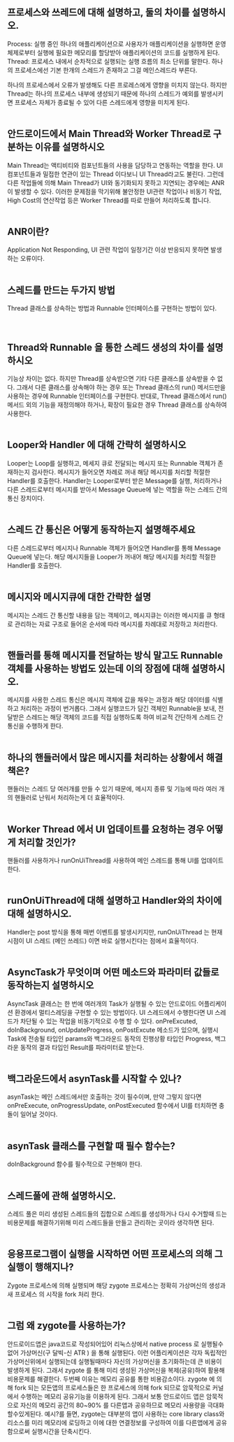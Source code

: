 ## 프로세스와 쓰레드에 대해 설명하고, 둘의 차이를 설명하시오.
Process: 실행 중인 하나의 애플리케이션으로 사용자가 애플리케이션을 실행하면 운영체제로부터 실행에 필요한 메모리를 할당받아 애플리케이션의 코드를 실행하게 된다. 
Thread: 프로세스 내에서 순차적으로 실행되는 실행 흐름의 최소 단위를 말한다. 하나의 프로세스에선 기본 한개의 스레드가 존재하고 그걸 메인스레드라 부른다.

하나의 프로세스에서 오류가 발생해도 다른 프로레스에게 영향을 미치지 않는다.
하지만 Thread는 하나의 프로세스 내부에 생성되기 때문에 하나의 스레드가 예외를 발생시키면 프로세스 자체가 종료될 수 있어 다른 스레드에게 영향을 미치게 된다.
<br/><br/>
## 안드로이드에서 Main Thread와 Worker Thread로 구분하는 이유를 설명하시오
Main Thread는 액티비티와 컴포넌트들의 사용을 담당하고 연동하는 역할을 한다. UI 컴포넌트들과 밀접한 연관이 있는 Thread 이다보니 UI Thread라고도 불린다. 
그런데 다른 작업들에 의해 Main Thread가 UI와 동기화되지 못하고 지연되는 경우에는 ANR이 발생할 수 있다.
이러한 문제점을 막기위해 불안정한 UI관련 작업이나 비동기 작업, High Cost의 연산작업 등은 Worker Thread를 따로 만들어 처리하도록 합니다. 
<br/><br/>
## ANR이란? 
Application Not Responding, UI 관련 작업이 일정기간 이상 반응되지 못하면 발생하는 오류이다.
<br/><br/>
## 스레드를 만드는 두가지 방법 
Thread 클래스를 상속하는 방법과 Runnable 인터페이스를 구현하는 방법이 있다.    
<br/><br/>
## Thread와 Runnable 을 통한 스레드 생성의 차이를 설명하시오
기능상 차이는 없다. 하지만 Thread를 상속받으면 기타 다른 클래스를 상속받을 수 없다. 그래서 다른 클래스를 상속해야 하는 경우 또는 Thread 클래스의 run() 메서드만을 사용하는 경우에 Runnable 인터페이스를 구현한다. 
반대로, Thread 클래스에서 run() 메서드 외의 기능을 재정의해야 하거나, 확장이 필요한 경우 Thread 클래스를 상속하여 사용한다. 
<br/><br/>
## Looper와 Handler 에 대해 간략히 설명하시오 
 Looper는 Loop를 실행하고, 메세지 큐로 전달되는 메시지 또는 Runnable 객체가 존재하는지 검사한다. 메시지가 들어오면 차례로 꺼내 해당 메시지를 처리할 적절한 Handler를 호출한다.
Handler는 Looper로부터 받은 Message를 실행, 처리하거나 다른 스레드로부터 메시지를 받아서 Message Queue에 넣는 역할을 하는 스레드 간의 통신 장치이다. 
<br/><br/>
## 스레드 간 통신은 어떻게 동작하는지 설명해주세요 
다른 스레드로부터 메시지나 Runnable 객체가 들어오면 Handler를 통해 Message Queue에 넣는다. 해당 메시지들을 Looper가 꺼내어 해당 메시지를 처리할 적절한 Handler를 호출한다. 
<br/><br/>
## 메시지와 메시지큐에 대한 간략한 설명 
메시지는 스레드 간 통신할 내용을 담는 객체이고, 메시지큐는 이러한 메시지를 큐 형태로 관리하는 자료 구조로 들어온 순서에 따라 메시지를 차례대로 저장하고 처리한다. 
<br/><br/>
## 핸들러를 통해 메시지를 전달하는 방식 말고도 Runnable 객체를 사용하는 방법도 있는데 이의 장점에 대해 설명하시오. 
메시지를 사용한 스레드 통신은 메시지 객체에 값을 채우는 과정과 해당 데이터를 식별하고 처리하는 과정이 번거롭다. 그래서 실행코드가 담긴 객체인 Runnable을 보내, 전달받은 스레드는 해당 객체의 코드를 직접 실행하도록 하여 비교적 간단하게 스레드 간 통신을 수행하게 한다. 
<br/><br/>
## 하나의 핸들러에서 많은 메시지를 처리하는 상황에서 해결책은?
핸들러는 스레드 당 여러개를 만들 수 있기 때문에, 메시지 종류 및 기능에 따라 여러 개의 핸들러로 난워서 처리하는게 더 효율적이다. 
<br/><br/>
## Worker Thread 에서 UI 업데이트를 요청하는 경우 어떻게 처리할 것인가?
핸들러를 사용하거나
runOnUiThread를 사용하여 메인 스레드를 통해 UI를 업데이트한다. 
<br/><br/>
## runOnUiThread에 대해 설명하고 Handler와의 차이에 대해 설명하시오.
Handler는 post 방식을 통해 매번 이벤트를 발생시키지만, runOnUiThread 는 현재 시점이 UI 스레드 (메인 쓰레드) 이면 바로 실행시킨다는 점에서 효율적이다. 
<br/><br/>
## AsyncTask가 무엇이며 어떤 메소드와 파라미터 값들로 동작하는지 설명하시오
AsyncTask 클래스는 한 번에 여러개의 Task가 실행될 수 있는 안드로이드 어플리케이션 환경에서 멀티스레딩을 구현할 수 있는 방법이다. UI 스레드에서 수행한다면 UI 스레드가 차단될 수 있는 작업을 비동기적으로 수행 할 수 있다.
onPreExcuted, doInBackground, onUpdateProgress, onPostExcute 메소드가 있으며, 실행시 Task에 전송될 타입인 params와 백그라운드 동작의 진행상황 타입인 Progress, 백그라운 동작의 결과 타입인 Result를 파라미터로 받는다. 
<br/><br/>
## 백그라운드에서 asynTask를 시작할 수 있나?
asynTask는 메인 스레드에서만 호출하는 것이 필수이며, 만약 그렇지 않다면 onPreExecute, onProgressUpdate, onPostExecuted 함수에서 UI를 터치하면 충돌이 일어날 것이다.
<br/><br/>
## asynTask 클래스를 구현할 때 필수 함수는?
doInBackground 함수를 필수적으로 구현해야 한다. 
<br/><br/>
## 스레드풀에 관해 설명하시오.

스레드 풀은 미리 생성된 스레드들의 집합으로 스레드를 생성하거나 다시 수거할때 드는 비용문제를 해결하기위해 미리 스레드들을 만들고 관리하는 곳이라 생각하면 된다. 
<br/><br/>
## 응용프로그램이 실행을 시작하면 어떤 프로세스의 의해 그 실행이 행해지나?

Zygote 프로세스에 의해 실행되며 해당 zygote 프로세스는 정확히 가상머신의 생성과 새 프로세스 의 시작을 fork 처리 한다.
<br/><br/>
## 그럼 왜 zygote를 사용하는가?

안드로이드앱은 java코드로 작성되어있어 리눅스상에서 native process 로 실행될수 없어 가상머신(구 달빅-신 ATR ) 을 통해 실행된다. 이런 어플리케이션은 각자 독립적인 가상머신위에서 실행되는데 
실행될때마다 자신의 가상머신을 초기화하는데 큰 비용이 발생하게 된다. 그래서 zygote 를 통해 미리 생성된 가상머신을 복제(공유)하여 활용해 비용문제를 해결한다.
두번째 이유는 메모리 공유를 통한 비용감소이다. 
zygote 에 의해 fork 되는 모든앱의 프로세스들은 한 프로세스에 의해 fork 되므로 암묵적으로 커널에서 수행하는 메모리 공유기능을 이용하게 된다. 그래서 보통 안드로이드 앱은 암묵적으로 자신의 메모리 공간의 80~90% 를 다른앱과 공유하므로 메모리 사용량을 극대화 할수있게된다. 예시?를 들면, zygote는 대부분의 앱이 사용하는 core library class와 리소스를 미리 메모리에 로딩하고 이에 대한 연결정보를 구성하여 이를 다른앱에게 공유함으로써 실행시간을 단축시킨다.
<br/><br/>
